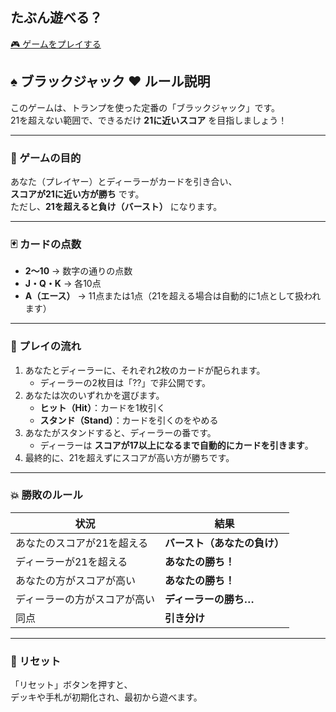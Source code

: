 ## たぶん遊べる？

[🎮 ゲームをプレイする](https://app-practice-ay4p7bsdrgnbpa6r5ntegv.streamlit.app/)

## ♠ ブラックジャック ♥ ルール説明

このゲームは、トランプを使った定番の「ブラックジャック」です。  
21を超えない範囲で、できるだけ **21に近いスコア** を目指しましょう！

---

### 🎯 ゲームの目的
あなた（プレイヤー）とディーラーがカードを引き合い、  
**スコアが21に近い方が勝ち** です。  
ただし、**21を超えると負け（バースト）** になります。

---

### 🃏 カードの点数
- **2〜10** → 数字の通りの点数  
- **J・Q・K** → 各10点  
- **A（エース）** → 11点または1点（21を超える場合は自動的に1点として扱われます）

---

### 🔹 プレイの流れ
1. あなたとディーラーに、それぞれ2枚のカードが配られます。  
   - ディーラーの2枚目は「??」で非公開です。
2. あなたは次のいずれかを選びます。  
   - **ヒット（Hit）**：カードを1枚引く  
   - **スタンド（Stand）**：カードを引くのをやめる  
3. あなたがスタンドすると、ディーラーの番です。  
   - ディーラーは **スコアが17以上になるまで自動的にカードを引きます**。
4. 最終的に、21を超えずにスコアが高い方が勝ちです。

---

### 💥 勝敗のルール
| 状況 | 結果 |
|------|------|
| あなたのスコアが21を超える | **バースト（あなたの負け）** |
| ディーラーが21を超える | **あなたの勝ち！** |
| あなたの方がスコアが高い | **あなたの勝ち！** |
| ディーラーの方がスコアが高い | **ディーラーの勝ち…** |
| 同点 | **引き分け** |

---

### 🔄 リセット
「リセット」ボタンを押すと、  
デッキや手札が初期化され、最初から遊べます。
